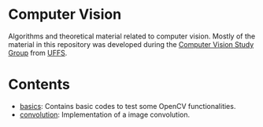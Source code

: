 # Computer Vision
Algorithms and theoretical material related to computer vision. Mostly of the material in this repository was developed during the [Computer Vision Study Group](https://github.com/uffscv) from [UFFS](https://www.uffs.edu.br/campi/chapeco).

# Contents

* [basics](): Contains basic codes to test some OpenCV functionalities.
* [convolution](): Implementation of a image convolution.
